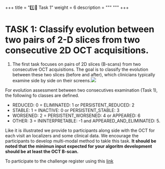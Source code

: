+++
title = "1️⃣🎯 Task 1"
weight = 6
description = """ """
+++

# TASK 1: Classify evolution between two pairs of 2-D slices from two consecutive 2D OCT acquisitions.

1.  The first task focuses on pairs of 2D slices (B-scans) from two consecutive OCT acquisitions. The goal is to classify the evolution between these two slices (before and after), which clinicians typically examine side by side on their screens.![](../../../images/mario_task_1_gray_bg.png)

For evolution assessment between two consecutives examination (Task 1), the following fo classes are defined.
- REDUCED: 0 = ELIMINATED: 1 or PERSISTENT_REDUCED: 2
- STABLE: 1  = INACTIVE: 0 or PERSISTENT_STABLE: 3
- WORSENED: 2 = PERSISTENT_WORSENED: 4 or APPEARED: 6
- OTHER: 3 =  ININTERPRETABLE: -1 and APPEARED_AND_ELIMINATED: 5.

Like it is illustrated we provide to participants along side with the OCT for each visit an localizers and some clinical data. We encourage the participants to develop multi-modal method to takle this task. **It should be noted that the minimun input expected for your algoritm development should be at least the OCT B-scan.**  




To participate to the challenge register using this [link]()